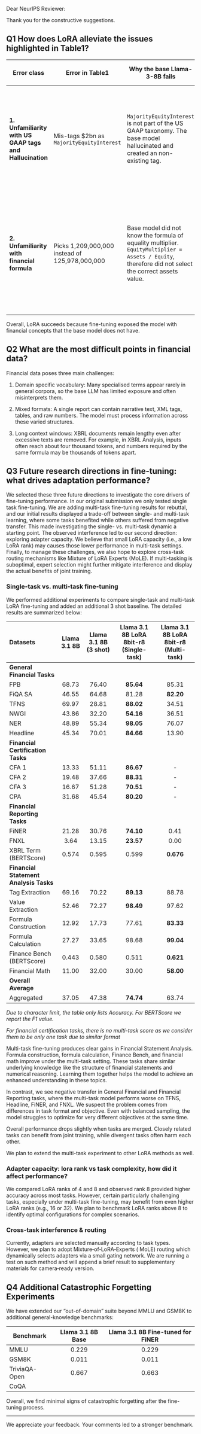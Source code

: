 Dear NeurIPS Reviewer:

Thank you for the constructive suggestions.

## Q1 How does LoRA alleviate the issues highlighted in Table1?

| Error class                                              | Error in Table1                                | Why the base Llama-3-8B fails                                                                                                                        | How LoRA fixes it                                                                                                  |
|----------------------------------------------------------|------------------------------------------------|------------------------------------------------------------------------------------------------------------------------------------------------------|--------------------------------------------------------------------------------------------------------------------|
| **1. Unfamiliarity with US GAAP tags and Hallucination** | Mis-tags \$2bn as `MajorityEquityInterest`     | `MajorityEquityInterest` is not part of the US GAAP taxonomy. The base model hallucinated and created an non-existing tag.                           | After seeing the US GAAP tags during the fine-tuning process, the model know the valid tag name.                   |
| **2. Unfamiliarity with financial formula**              | Picks 1,209,000,000 instead of 125,978,000,000 | Base model did not know the formula of equality multiplier. `EquityMultiplier = Assets / Equity`, therefore did not select the correct assets value. | Fine-tuning exposed the LLM with relevant financial concepts and formula, allowing it to select the correct value. |

Overall, LoRA succeeds because fine-tuning exposed the model with financial concepts that the base model does not have.

## Q2 What are the most difficult points in financial data?

Financial data poses three main challenges:

1. Domain specific vocabulary: Many specialised terms appear rarely in general corpora, so the base LLM has limited
   exposure and often misinterprets them.

2. Mixed formats: A single report can contain narrative text, XML tags, tables, and raw numbers. The model must process
   information across these varied structures.

3. Long context windows: XBRL documents remain lengthy even after excessive texts are removed. For example, in XBRL
   Analysis, inputs often reach about four thousand tokens, and numbers required by the same formula may be thousands of
   tokens apart.

## Q3 Future research directions in fine-tuning: what drives adaptation performance?

We selected these three future directions to investigate the core drivers of fine-tuning performance. 
In our original submission we only tested single task fine-tuning. We are adding
multi-task fine-tuning results for rebuttal, and our initial results displayed a trade-off between single- and
multi-task learning, where some tasks benefited while others suffered from negative transfer. This made investigating
the single- vs. multi-task dynamic a starting point. The observed interference led to our second
direction: exploring adapter capacity. We believe that small LoRA capacity (i.e., a low LoRA rank) may causes those
lower performance in multi-task settings. Finally, to manage these challenges, we also hope
 to explore cross-task routing mechanisms like Mixture of LoRA Experts (MoLE). If multi-tasking is suboptimal,
expert selection might further mitigate interference and display the actual benefits of joint training.

### Single-task vs. multi-task fine-tuning

We performed additional experiments to compare single-task and multi-task LoRA fine-tuning and added an additional 3
shot baseline. The detailed results are summarized below:

| **Datasets**                           | Llama 3.1 8B | **Llama 3.1 8B (3 shot)** | Llama 3.1 8B LoRA 8bit-r8 (Single-task) | **Llama 3.1 8B LoRA 8bit-r8 (Multi-task)** |
|:---------------------------------------|:------------:|:-------------------------:|:---------------------------------------:|:------------------------------------------:|
| **General Financial Tasks**            |              |                           |                                         |                                            |
| FPB                                    |    68.73     |           76.40           |                **85.64**                |                   85.31                    |
| FiQA SA                                |    46.55     |           64.68           |                  81.28                  |                 **82.20**                  |
| TFNS                                   |    69.97     |           28.81           |                **88.02**                |                   34.51                    |
| NWGI                                   |    43.86     |           32.20           |                **54.16**                |                   36.51                    |
| NER                                    |    48.89     |           55.34           |                **98.05**                |                   76.07                    |
| Headline                               |    45.34     |           70.01           |                **84.66**                |                   13.90                    |
| **Financial Certification Tasks**      |              |                           |                                         |                                            |
| CFA 1                                  |    13.33     |           51.11           |                **86.67**                |                     -                      |
| CFA 2                                  |    19.48     |           37.66           |                **88.31**                |                     -                      |
| CFA 3                                  |    16.67     |           51.28           |                **70.51**                |                     -                      |
| CPA                                    |    31.68     |           45.54           |                **80.20**                |                     -                      |
| **Financial Reporting Tasks**          |              |                           |                                         |                                            |
| FiNER                                  |    21.28     |           30.76           |                **74.10**                |                    0.41                    |
| FNXL                                   |     3.64     |           13.15           |                **23.57**                |                    0.00                    |
| XBRL Term (BERTScore)                  |    0.574     |           0.595           |                  0.599                  |                 **0.676**                  |
| **Financial Statement Analysis Tasks** |              |                           |                                         |                                            |
| Tag Extraction                         |    69.16     |           70.22           |                **89.13**                |                   88.78                    |
| Value Extraction                       |    52.46     |           72.27           |                **98.49**                |                   97.62                    |
| Formula Construction                   |    12.92     |           17.73           |                  77.61                  |                 **83.33**                  |
| Formula Calculation                    |    27.27     |           33.65           |                  98.68                  |                 **99.04**                  |
| Finance Bench (BERTScore)              |    0.443     |           0.580           |                  0.511                  |                 **0.621**                  |
| Financial Math                         |    11.00     |           32.00           |                  30.00                  |                 **58.00**                  |
| **Overall Average**                    |              |                           |                                         |                                            |
| Aggregated                             |    37.05     |           47.38           |                **74.74**                |                   63.74                    |

*Due to character limit, the table only lists Accuracy. For BERTScore we report the F1 value.*

_For financial certification tasks, there is no multi-task score as we consider them to be only one task due to similar
format_

Multi-task fine-tuning produces clear gains in Financial Statement Analysis. Formula construction, formula
calculation, Finance Bench, and financial math improve under the multi-task setting. These tasks share similar
underlying knowledge like the structure of financial statements and numerical reasoning. Learning them together
helps the model to achieve an enhanced understanding in these topics.

In contrast, we see negative transfer in General Financial and Financial Reporting tasks, where the multi-task model
performs worse on TFNS, Headline, FiNER, and FNXL. We suspect the problem comes from differences in task format and
objective. Even with balanced sampling, the model struggles to optimize for very different objectives at the same time.

Overall performance drops slightly when tasks are merged. Closely related tasks can benefit from joint training, while
divergent tasks often harm each other.

We plan to extend the multi-task experiment to other LoRA methods as well.

### Adapter capacity: lora rank vs task complexity, how did it affect performance?

We compared LoRA ranks of 4 and 8 and observed rank 8 provided higher accuracy across most tasks. However, certain
particularly challenging tasks, especially under multi-task fine-tuning, may benefit from even higher LoRA ranks (e.g.,
16 or 32). We plan to benchmark LoRA ranks above 8 to identify optimal configurations for complex scenarios.

### Cross‑task interference & routing

Currently, adapters are selected manually according to task types. However, we plan to adopt Mixture‑of‑LoRA‑Experts (
MoLE) routing which dynamically selects adapters via a small gating network. We are running a test on such method and
will append a brief result to supplementary materials for camera‑ready version.


## Q4 Additional Catastrophic Forgetting Experiments

We have extended our “out-of-domain” suite beyond MMLU and GSM8K to additional general-knowledge benchmarks:

| Benchmark     | Llama 3.1 8B Base | Llama 3.1 8B Fine-tuned for FiNER |
|---------------|:-----------------:|:---------------------------------:|
| MMLU          |       0.229       |               0.229               |
| GSM8K         |       0.011       |               0.011               |
| TriviaQA-Open |       0.667       |               0.663               |
| CoQA          |                   |                                   |

Overall, we find minimal signs of catastrophic forgetting after the fine-tuning process.

---

We appreciate your feedback. Your comments led to a stronger benchmark.
